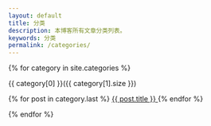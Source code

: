 ```yaml
---
layout: default
title: 分类
description: 本博客所有文章分类列表。
keywords: 分类
permalink: /categories/
---
```

<div class="categories">

{% for category in site.categories %}

<p class="category">{{ category[0] }}({{ category[1].size }})</p>

{% for post in category.last %}
<a class="catposts" href="{{ site.url }}{{ post.url }}">
{{ post.title }}
</a>
{% endfor %}

{% endfor %}
</div>